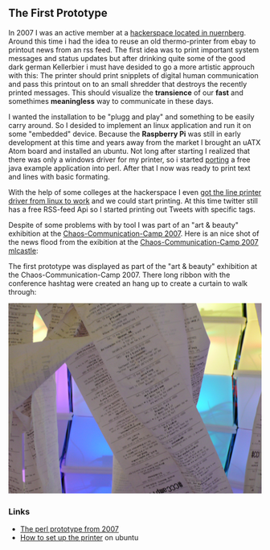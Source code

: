 
## The First Prototype ##

In 2007 I was an active member at a [hackerspace located in nuernberg](http://k4cg.org/). Around this time i had the idea to reuse an old thermo-printer from ebay to printout news from an rss feed.
The first idea was to print important system messages and status updates but after drinking quite some of the good dark german Kellerbier i must have desided to go a more artistic approuch with this: 
The printer should print snipplets of digital human communication and pass this printout on to an small shredder that destroys the recently printed messages. This should visualize the **transience** of our **fast** and somethimes **meaningless** way to communicate in these days.

I wanted the installation to be "plugg and play" and something to be easily carry around. So I desided to implement an linux application and run it on some "embedded" device. Because the **Raspberry Pi** was still in early development at this time and years away from the market I brought an uATX Atom board and installed an ubuntu.
Not long after starting I realized that there was only a windows driver for my printer, so i started [porting](https://github.com/mojoaxel/twinter) a free java example application into perl. After that I now was ready to print text and lines with basic formating.  

With the help of some colleges at the hackerspace I even [got the line printer driver from linux to work](http://k4cg.org/k4cg:projekte:rss-drucker) and we could start printing. At this time twitter still has a free RSS-feed Api so I started printing out Tweets with specific tags.

Despite of some problems with by tool I was part of an "art & beauty" exhibition at the [Chaos-Communication-Camp 2007](http://events.ccc.de/camp/2007/Intro/). Here is an nice shot of the news flood from the exibition at the [Chaos-Communication-Camp 2007](http://events.ccc.de/camp/2007/Intro/) [mlcastle](https://secure.flickr.com/photos/mlcastle/):

The first prototype was displayed as part of the "art & beauty" exhibition at the Chaos-Communication-Camp 2007. There long ribbon with the conference hashtag were created an hang up to create a curtain to walk through:

![artistik shot](project_images/2014-03-25-CCCCamp07-CCSABY-mlcastle.jpg "CC-BY-SA by mlcastle")

### Links ###

* [The perl prototype from 2007](https://github.com/mojoaxel/twinter)
* [How to set up the printer](http://k4cg.org/k4cg:projekte:rss-drucker) on ubuntu
